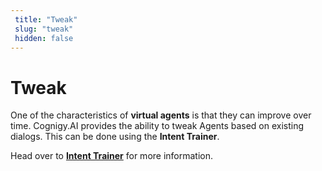 ```yaml
---
 title: "Tweak" 
 slug: "tweak" 
 hidden: false 
---
```

# Tweak

One of the characteristics of **virtual agents** is that they can improve over time. Cognigy.AI provides the ability to tweak Agents based on existing dialogs. This can be done using the **Intent Trainer**.

Head over to [**Intent Trainer**]({{config.site_url}}ai/resources/tweak/intent-trainer/) for more information.